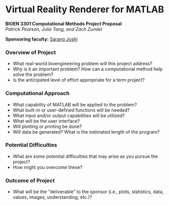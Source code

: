 # Virtual Reality Renderer for MATLAB
**BIOEN 3301 Computational Methods Project Proposal**  
*Patrick Pearson, Julie Tang, and Zach Zundel*

**Sponsoring faculty:** [Sarang Joshi](https://www.bioen.utah.edu/directory/profile.php?userID=252)

### Overview of Project
 - What real-world bioengineering problem will this project address?
 - Why is it an important problem? How can a computational method help solve the problem?
 - Is the anticipated level of effort appropriate for a term project?

### Computational Approach
 - What capability of MATLAB will be applied to the problem?
 - What built-in or user-defined functions will be needed?
 - What input and/or output capabilities will be utilized?
 - What will be the user interface?
 - Will plotting or printing be done?
 - Will data be generated? What is the estimated length of the program?

### Potential Difficulties
 - What are some potential difficulties that may arise as you pursue the project?
 - How might you overcome these?

### Outcome of Project
 - What will be the "deliverable" to the sponsor (i.e., plots, statistics, data, values, images, understanding, etc.)?
